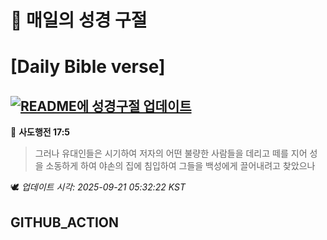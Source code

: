 # 🙏 매일의 성경 구절
# [Daily Bible verse]
## [![README에 성경구절 업데이트](https://github.com/DONGSUKA/first_test/actions/workflows/update-readme-bible.yml/badge.svg)](https://github.com/DONGSUKA/first_test/actions/workflows/update-readme-bible.yml)
<!-- START_BIBLE_VERSE -->
📖 **사도행전 17:5**
> 그러나 유대인들은 시기하여 저자의 어떤 불량한 사람들을 데리고 떼를 지어 성을 소동하게 하여 야손의 집에 침입하여 그들을 백성에게 끌어내려고 찾았으나

🕊️ _업데이트 시각: 2025-09-21 05:32:22 KST_
  <!-- END_BIBLE_VERSE -->
## GITHUB_ACTION
